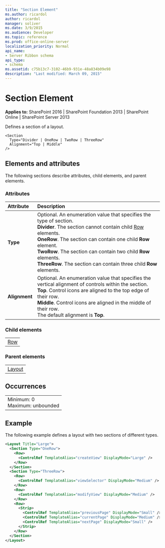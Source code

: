 ```yaml
---
title: "Section Element"
ms.author: ricardol
author: ricardol
manager: soliver
ms.date: 3/9/2015
ms.audience: Developer
ms.topic: reference
ms.prod: office-online-server
localization_priority: Normal
api_name:
- Server Ribbon schema
api_type:
- schema
ms.assetid: c75b13c7-3102-46b9-931e-48a834b09e98
description: "Last modified: March 09, 2015"
---
```


# Section Element

 
  
 **Applies to:** SharePoint 2016 | SharePoint Foundation 2013 | SharePoint Online | SharePoint Server 2013
  
Defines a section of a layout.
  
```
<Section
  Type="Divider | OneRow | TwoRow | ThreeRow"
  Alignment="Top | Middle"
/>
```

## Elements and attributes

The following sections describe attributes, child elements, and parent elements.

### Attributes

|**Attribute**|**Description**|
|:-----|:-----|
|**Type** <br/> | Optional. An enumeration value that specifies the type of section.  <br/> **Divider**. The section cannot contain child [Row](row-element.md) elements.  <br/> **OneRow**. The section can contain one child **Row** element.  <br/> **TwoRow**. The section can contain two child **Row** elements.  <br/> **ThreeRow**. The section can contain three child **Row** elements.  <br/> |
|**Alignment** <br/> | Optional. An enumeration value that specifies the vertical alignment of controls within the section.  <br/> **Top**. Control icons are aligned to the top edge of their row.  <br/> **Middle**. Control icons are aligned in the middle of their row.  <br/>  The default alignment is **Top**.  <br/> |
   
### Child elements

||
|:-----|
|[Row](row-element.md)|
   
### Parent elements

||
|:-----|
|[Layout](layout-element.md)|
   
## Occurrences

||
|:-----|
|Minimum: 0  <br/> Maximum: unbounded  <br/> |
   
## Example

The following example defines a layout with two sections of different types.
  
```XML
<Layout Title="Large">
  <Section Type="OneRow">
    <Row>
      <ControlRef TemplateAlias="createView" DisplayMode="Large" />
    </Row>
  </Section>
  <Section Type="ThreeRow">
    <Row>
      <ControlRef TemplateAlias="viewSelector" DisplayMode="Medium" />
    </Row>
    <Row>
      <ControlRef TemplateAlias="modifyView" DisplayMode="Medium" />
    </Row>
    <Row>
      <Strip>
        <ControlRef TemplateAlias="previousPage" DisplayMode="Small" />
        <ControlRef TemplateAlias="currentPage" DisplayMode="Medium" />
        <ControlRef TemplateAlias="nextPage" DisplayMode="Small" />
      </Strip>
    </Row>
  </Section>
</Layout>
```


